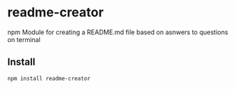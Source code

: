 # readme-creator
npm Module for creating a README.md file based on asnwers to questions on terminal

## Install
    npm install readme-creator
